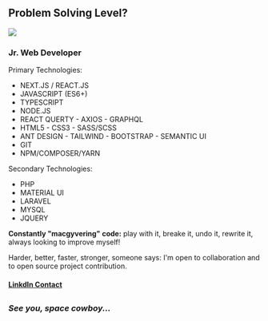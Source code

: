 ## Problem Solving Level?
<img src="https://i.imgur.com/wdXAurf.gif">

<h3>Jr. Web Developer</h3>

<p>Primary Technologies:</p>
<ul>
  <li>NEXT.JS / REACT.JS</li>
  <li>JAVASCRIPT (ES6+)</li>
  <li>TYPESCRIPT</li>
  <li>NODE.JS</li>
  <li>REACT QUERTY - AXIOS - GRAPHQL</li>
  <li>HTML5 - CSS3 - SASS/SCSS</li>
  <li>ANT DESIGN - TAILWIND - BOOTSTRAP - SEMANTIC UI</li>
  <li>GIT</li>
  <li>NPM/COMPOSER/YARN</li>
</ul>

<p>Secondary Technologies:</p>
<ul>
  <li>PHP</li>
  <li>MATERIAL UI</li>
  <li>LARAVEL</li>
  <li>MYSQL</li>
  <li>JQUERY</li>
</ul>


<p><strong>Constantly "macgyvering" code:</strong> play with it, breake it, undo it, rewrite it, always looking to improve myself!</p>

<p>Harder, better, faster, stronger, someone says: I'm open to collaboration and to open source project contribution.</p>

#### <a target="_blank" href="https://www.linkedin.com/in/michelebaruffetti/"> LinkdIn Contact </a>

<h2></h2>

### *See you, space cowboy...*




